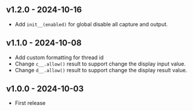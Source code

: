 ## v1.2.0 - 2024-10-16
- Add `init__(enabled)` for global disable all capture and output.

## v1.1.0 - 2024-10-08
- Add custom formatting for thread id
- Change `c__.allow()` result to support change the display input value.
- Change `d__.allow()` result to support change the display result value.

## v1.0.0 - 2024-10-03
- First release
